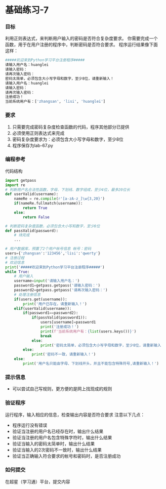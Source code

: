 # 基础练习-7

### 目标
利用正则表达式，来判断用户输入的密码是否符合复杂度要求。
你需要完成一个函数，用于在用户注册的程序中，判断密码是否符合要求。
程序运行结果像下面这样：
```sh
#####欢迎来到Python学习平台注册程序#####
请输入用户名：huanglei
请输入密码：
请再次输入密码：
密码太简单，必须包含大小写字母和数字，至少8位，请重新输入！
请输入用户名：huanglei
请输入密码：
请再次输入密码：
注册成功！
当前系统用户有：['zhangsan', 'lisi', 'huanglei']
```
### 要求
1. 只需要完成密码复杂度检查函数的代码，程序其他部分已提供
2. 必须使用正则表达式来完成
3. 密码复杂度要求为：必须包含大小写字母和数字，至少8位
4. 程序保存为lab-67.py

### 编程参考
代码结构
```python
import getpass
import re
# 判断用户名合法性函数，字母、下划线、数字组成，至少4位，最多20位长
def userValid(username):
    nameRe = re.compile(r'[a-zA-z_]\w{3,20}')
    if(nameRe.fullmatch(username)):
        return True
    else:
        return False

# 判断密码复杂度函数，必须包含大小写和数字，至少8位
def passValid(password):
    # 待完成
    ...

# 用户数据库，预置了2个用户帐号信息 帐号：密码
users={'zhangsan':'123456','lisi':'qwerty'}
# 注册过程
# 欢迎信息
print('#####欢迎来到Python学习平台注册程序#####')
while True:
    # 用户输入
    username=input('请输入用户名：')
    password1=getpass.getpass('请输入密码：')
    password2=getpass.getpass('请再次输入密码：')
    # 处理注册信息
    if(users.get(username)):
        print('用户已存在，请重新输入！')
    elif(userValid(username)):
        if(password1==password2):
            if(passValid(password1)):
                users[username]=password1
                print('注册成功！')
                print(f'当前系统用户有：{list(users.keys())}')
                break
            else:
                print('密码太简单，必须包含大小写字母和数字，至少8位，请重新输入！')
        else:
            print('密码不一致，请重新输入！')
    else:
        print('用户名只能由字母、下划线开头，并且不能包含特殊符号,请重新输入！')

```

### 提示信息
- 可以尝试自己写规则，更方便的是网上找现成的规则

### 验证程序
运行程序，输入相应的信息，检查输出内容是否符合要求
注意以下几点：
- 程序运行没有错误
- 验证当注册的用户名已经存在时，输出什么结果
- 验证当注册的用户名包含特殊字符时，输出什么结果
- 验证当输入的密码太简单时，输出什么结果
- 验证当输入的2次密码不一致时，输出什么结果
- 验证当正确输入符合要求的帐号和密码时，是否注册成功

### 如何提交
在超星（学习通）平台，提交内容